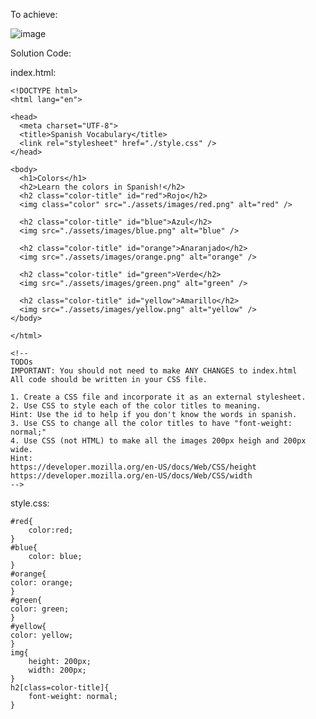 To achieve:

![image](https://user-images.githubusercontent.com/111358462/234929720-5e638298-fb1b-4d2c-84cf-62dd9710cdc9.png)

Solution Code:

index.html:

    <!DOCTYPE html>
    <html lang="en">

    <head>
      <meta charset="UTF-8">
      <title>Spanish Vocabulary</title>
      <link rel="stylesheet" href="./style.css" />
    </head>

    <body>
      <h1>Colors</h1>
      <h2>Learn the colors in Spanish!</h2>
      <h2 class="color-title" id="red">Rojo</h2>
      <img class="color" src="./assets/images/red.png" alt="red" />

      <h2 class="color-title" id="blue">Azul</h2>
      <img src="./assets/images/blue.png" alt="blue" />

      <h2 class="color-title" id="orange">Anaranjado</h2>
      <img src="./assets/images/orange.png" alt="orange" />

      <h2 class="color-title" id="green">Verde</h2>
      <img src="./assets/images/green.png" alt="green" />

      <h2 class="color-title" id="yellow">Amarillo</h2>
      <img src="./assets/images/yellow.png" alt="yellow" />
    </body>

    </html>

    <!-- 
    TODOs
    IMPORTANT: You should not need to make ANY CHANGES to index.html
    All code should be written in your CSS file.

    1. Create a CSS file and incorporate it as an external stylesheet.
    2. Use CSS to style each of the color titles to meaning. 
    Hint: Use the id to help if you don't know the words in spanish.
    3. Use CSS to change all the color titles to have "font-weight: normal;"
    4. Use CSS (not HTML) to make all the images 200px heigh and 200px wide. 
    Hint: 
    https://developer.mozilla.org/en-US/docs/Web/CSS/height
    https://developer.mozilla.org/en-US/docs/Web/CSS/width
    -->

style.css:

    #red{
        color:red;
    }
    #blue{
        color: blue;
    }
    #orange{
    color: orange;
    }
    #green{
    color: green;
    }
    #yellow{
    color: yellow;
    }
    img{
        height: 200px;
        width: 200px;
    }
    h2[class=color-title]{
        font-weight: normal;
    }
